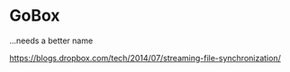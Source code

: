 # GoBox

...needs a better name

https://blogs.dropbox.com/tech/2014/07/streaming-file-synchronization/
